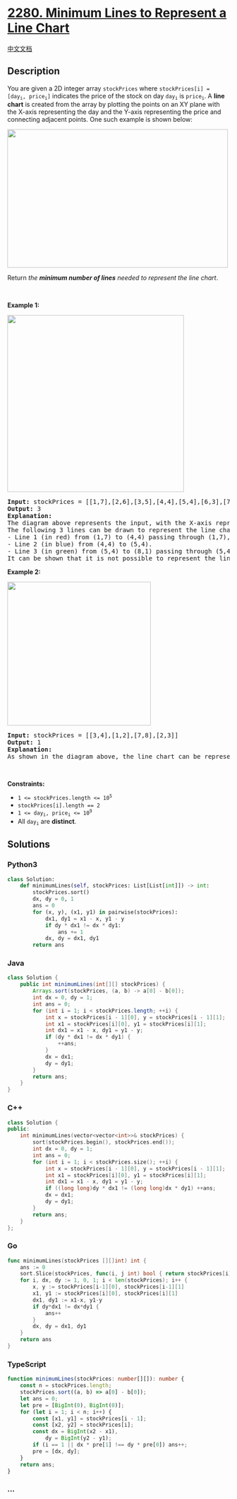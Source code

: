 # [2280. Minimum Lines to Represent a Line Chart](https://leetcode.com/problems/minimum-lines-to-represent-a-line-chart)

[中文文档](/solution/2200-2299/2280.Minimum%20Lines%20to%20Represent%20a%20Line%20Chart/README.md)

## Description

<p>You are given a 2D integer array <code>stockPrices</code> where <code>stockPrices[i] = [day<sub>i</sub>, price<sub>i</sub>]</code> indicates the price of the stock on day <code>day<sub>i</sub></code> is <code>price<sub>i</sub></code>. A <strong>line chart</strong> is created from the array by plotting the points on an XY plane with the X-axis representing the day and the Y-axis representing the price and connecting adjacent points. One such example is shown below:</p>
<img alt="" src="https://fastly.jsdelivr.net/gh/doocs/leetcode@main/solution/2200-2299/2280.Minimum%20Lines%20to%20Represent%20a%20Line%20Chart/images/1920px-pushkin_population_historysvg.png" style="width: 500px; height: 313px;" />
<p>Return <em>the <strong>minimum number of lines</strong> needed to represent the line chart</em>.</p>

<p>&nbsp;</p>
<p><strong>Example 1:</strong></p>
<img alt="" src="https://fastly.jsdelivr.net/gh/doocs/leetcode@main/solution/2200-2299/2280.Minimum%20Lines%20to%20Represent%20a%20Line%20Chart/images/ex0.png" style="width: 400px; height: 400px;" />
<pre>
<strong>Input:</strong> stockPrices = [[1,7],[2,6],[3,5],[4,4],[5,4],[6,3],[7,2],[8,1]]
<strong>Output:</strong> 3
<strong>Explanation:</strong>
The diagram above represents the input, with the X-axis representing the day and Y-axis representing the price.
The following 3 lines can be drawn to represent the line chart:
- Line 1 (in red) from (1,7) to (4,4) passing through (1,7), (2,6), (3,5), and (4,4).
- Line 2 (in blue) from (4,4) to (5,4).
- Line 3 (in green) from (5,4) to (8,1) passing through (5,4), (6,3), (7,2), and (8,1).
It can be shown that it is not possible to represent the line chart using less than 3 lines.
</pre>

<p><strong>Example 2:</strong></p>
<img alt="" src="https://fastly.jsdelivr.net/gh/doocs/leetcode@main/solution/2200-2299/2280.Minimum%20Lines%20to%20Represent%20a%20Line%20Chart/images/ex1.png" style="width: 325px; height: 325px;" />
<pre>
<strong>Input:</strong> stockPrices = [[3,4],[1,2],[7,8],[2,3]]
<strong>Output:</strong> 1
<strong>Explanation:</strong>
As shown in the diagram above, the line chart can be represented with a single line.
</pre>

<p>&nbsp;</p>
<p><strong>Constraints:</strong></p>

<ul>
	<li><code>1 &lt;= stockPrices.length &lt;= 10<sup>5</sup></code></li>
	<li><code>stockPrices[i].length == 2</code></li>
	<li><code>1 &lt;= day<sub>i</sub>, price<sub>i</sub> &lt;= 10<sup>9</sup></code></li>
	<li>All <code>day<sub>i</sub></code> are <strong>distinct</strong>.</li>
</ul>

## Solutions

<!-- tabs:start -->

### **Python3**

```python
class Solution:
    def minimumLines(self, stockPrices: List[List[int]]) -> int:
        stockPrices.sort()
        dx, dy = 0, 1
        ans = 0
        for (x, y), (x1, y1) in pairwise(stockPrices):
            dx1, dy1 = x1 - x, y1 - y
            if dy * dx1 != dx * dy1:
                ans += 1
            dx, dy = dx1, dy1
        return ans
```

### **Java**

```java
class Solution {
    public int minimumLines(int[][] stockPrices) {
        Arrays.sort(stockPrices, (a, b) -> a[0] - b[0]);
        int dx = 0, dy = 1;
        int ans = 0;
        for (int i = 1; i < stockPrices.length; ++i) {
            int x = stockPrices[i - 1][0], y = stockPrices[i - 1][1];
            int x1 = stockPrices[i][0], y1 = stockPrices[i][1];
            int dx1 = x1 - x, dy1 = y1 - y;
            if (dy * dx1 != dx * dy1) {
                ++ans;
            }
            dx = dx1;
            dy = dy1;
        }
        return ans;
    }
}
```

### **C++**

```cpp
class Solution {
public:
    int minimumLines(vector<vector<int>>& stockPrices) {
        sort(stockPrices.begin(), stockPrices.end());
        int dx = 0, dy = 1;
        int ans = 0;
        for (int i = 1; i < stockPrices.size(); ++i) {
            int x = stockPrices[i - 1][0], y = stockPrices[i - 1][1];
            int x1 = stockPrices[i][0], y1 = stockPrices[i][1];
            int dx1 = x1 - x, dy1 = y1 - y;
            if ((long long)dy * dx1 != (long long)dx * dy1) ++ans;
            dx = dx1;
            dy = dy1;
        }
        return ans;
    }
};
```

### **Go**

```go
func minimumLines(stockPrices [][]int) int {
	ans := 0
	sort.Slice(stockPrices, func(i, j int) bool { return stockPrices[i][0] < stockPrices[j][0] })
	for i, dx, dy := 1, 0, 1; i < len(stockPrices); i++ {
		x, y := stockPrices[i-1][0], stockPrices[i-1][1]
		x1, y1 := stockPrices[i][0], stockPrices[i][1]
		dx1, dy1 := x1-x, y1-y
		if dy*dx1 != dx*dy1 {
			ans++
		}
		dx, dy = dx1, dy1
	}
	return ans
}
```

### **TypeScript**

```ts
function minimumLines(stockPrices: number[][]): number {
    const n = stockPrices.length;
    stockPrices.sort((a, b) => a[0] - b[0]);
    let ans = 0;
    let pre = [BigInt(0), BigInt(0)];
    for (let i = 1; i < n; i++) {
        const [x1, y1] = stockPrices[i - 1];
        const [x2, y2] = stockPrices[i];
        const dx = BigInt(x2 - x1),
            dy = BigInt(y2 - y1);
        if (i == 1 || dx * pre[1] !== dy * pre[0]) ans++;
        pre = [dx, dy];
    }
    return ans;
}
```

### **...**

```

```

<!-- tabs:end -->
